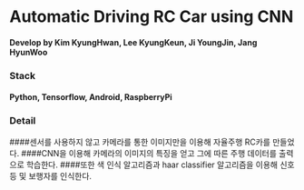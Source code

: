 Automatic Driving RC Car using CNN
==================================

#### Develop by Kim KyungHwan, Lee KyungKeun, Ji YoungJin, Jang HyunWoo

### Stack
#### Python, Tensorflow, Android, RaspberryPi

### Detail
####센서를 사용하지 않고 카메라를 통한 이미지만을 이용해 자율주행 RC카를 만들었다.
####CNN을 이용해 카메라의 이미지의 특징을 얻고 그에 따른 주행 데이터를 출력으로 학습한다.
####또한 색 인식 알고리즘과 haar classifier 알고리즘을 이용해 신호등 및 보행자를 인식한다.
